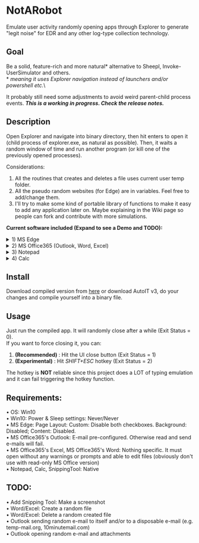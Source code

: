# NotARobot
Emulate user activity randomly opening apps through Explorer to generate "legit noise" for EDR and any other log-type collection technology.

## Goal
Be a solid, feature-rich and more natural* alternative to Sheepl, Invoke-UserSimulator and others.\
\* _meaning it uses Explorer navigation instead of launchers and/or powershell etc._\

It probably still need some adjustments to avoid weird parent-child process events. _**This is a working in progress. Check the release notes.**_

## Description
Open Explorer and navigate into binary directory, then hit enters to open it (child process of explorer.exe, as natural as possible).
Then, it waits a random window of time and run another program (or kill one of the previously opened processes).

Considerations: 
1) All the routines that creates and deletes a file uses current user temp folder.
2) All the pseudo random websites (for Edge) are in variables. Feel free to add/change them.
3) I'll try to make some kind of portable library of functions to make it easy to add any application later on. Maybe explaining in the Wiki page so people can fork and contribute with more simulations.

**Current software included (Expand to see a Demo and TODO):**
<details>
  <summary>1) MS Edge</summary>

![Edge Demo](https://github.com/0xleone/NotARobot/blob/main/Edge.gif)
 
</details>
<details>
  <summary>2) MS Office365 (Outlook, Word, Excel)</summary>
  
![Edge Word](https://github.com/0xleone/NotARobot/blob/main/Word.gif)
 
</details>
<details>
  <summary>3) Notepad</summary>

![Notepad Demo](https://github.com/0xleone/NotARobot/blob/main/Notepad.gif)
 
</details>
<details>
  <summary>4) Calc</summary>

![Calc Demo](https://github.com/0xleone/NotARobot/blob/main/Calc.gif)

</details>

## Install
Download compiled version from [here](https://github.com/0xleone/NotARobot/releases) or download AutoIT v3, do your changes and compile yourself into a binary file.

## Usage
Just run the compiled app. It will randomly close after a while (Exit Status = 0).\
If you want to force closing it, you can:
1) **(Recommended)** : Hit the UI close button (Exit Status = 1)
2) **(Experimental)** : Hit *SHIFT+ESC* hotkey (Exit Status = 2)

The hotkey is **NOT** reliable since this project does a LOT of typing emulation and it can fail triggering the hotkey function.

## Requirements:
• OS: Win10\
• Win10: Power & Sleep settings: Never/Never\
• MS Edge: Page Layout: Custom: Disable both checkboxes. Background: Disabled; Content: Disabled.\
• MS Office365's Outlook: E-mail pre-configured. Otherwise read and send e-mails will fail.\
• MS Office365's Excel, MS Office365's Word: Nothing specific. It must open without any warnings or prompts and able to edit files (obviously don't use with read-only MS Office version)\
• Notepad, Calc, SnippingTool: Native

## TODO:
• Add Snipping Tool: Make a screenshot\
• Word/Excel: Create a random file\
• Word/Excel: Delete a random created file\
• Outlook sending random e-mail to itself and/or to a disposable e-mail (e.g. temp-mail.org, 10minutemail.com)\
• Outlook opening random e-mail and attachments
